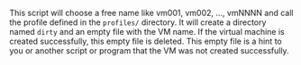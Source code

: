 This script will choose a free name like vm001, vm002, ..., vmNNNN and call the profile defined in the `profiles/` directory. It will create a directory named `dirty` and an empty file with the VM name. If the virtual machine is created successfully, this empty file is deleted. This empty file is a hint to you or another script or program that the VM was not created successfully.
